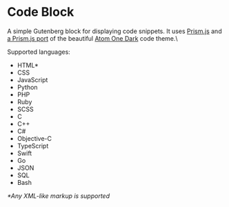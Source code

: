 # Code Block

A simple Gutenberg block for displaying code snippets. It uses [Prism.js](https://github.com/PrismJS/prism) and [a Prism.js port](https://github.com/AGMStudio/prism-theme-one-dark) of the beautiful [Atom One Dark](https://github.com/atom/one-dark-syntax) code theme.\

Supported languages:
* HTML*
* CSS
* JavaScript
* Python
* PHP
* Ruby
* SCSS
* C
* C++
* C#
* Objective-C
* TypeScript
* Swift
* Go
* JSON
* SQL
* Bash

_*Any XML-like markup is supported_
